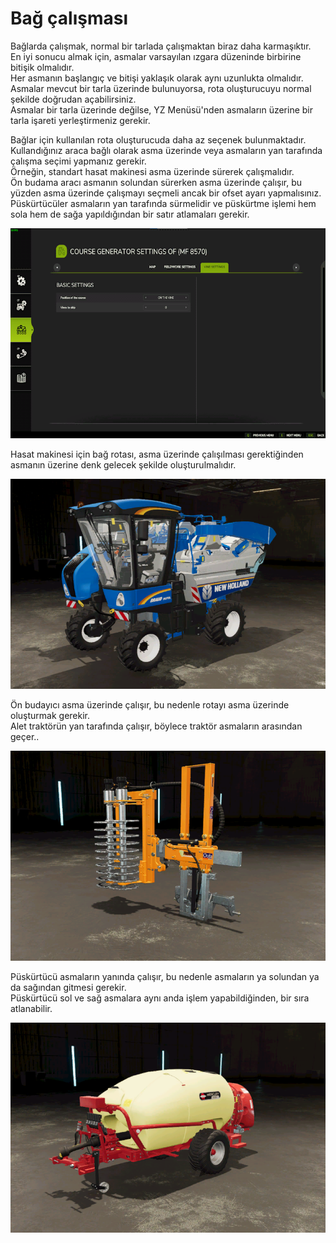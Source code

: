 # Bağ çalışması  
Bağlarda çalışmak, normal bir tarlada çalışmaktan biraz daha karmaşıktır.  
En iyi sonucu almak için, asmalar varsayılan ızgara düzeninde birbirine bitişik olmalıdır.  
Her asmanın başlangıç ve bitişi yaklaşık olarak aynı uzunlukta olmalıdır.  
Asmalar mevcut bir tarla üzerinde bulunuyorsa, rota oluşturucuyu normal şekilde doğrudan açabilirsiniz.  
Asmalar bir tarla üzerinde değilse, YZ Menüsü'nden asmaların üzerine bir tarla işareti yerleştirmeniz gerekir.  


  
Bağlar için kullanılan rota oluşturucuda daha az seçenek bulunmaktadır.  
Kullandığınız araca bağlı olarak asma üzerinde veya asmaların yan tarafında çalışma seçimi yapmanız gerekir.  
Örneğin, standart hasat makinesi asma üzerinde sürerek çalışmalıdır.  
     Ön budama aracı asmanın solundan sürerken asma üzerinde çalışır, bu yüzden asma üzerinde çalışmayı seçmeli ancak bir ofset ayarı yapmalısınız.  
     Püskürtücüler asmaların yan tarafında sürmelidir ve püskürtme işlemi hem sola hem de sağa yapıldığından bir satır atlamaları gerekir.  


![Image](../assets/images/vineworkgen_0_0_765_510.png)

  
Hasat makinesi için bağ rotası, asma üzerinde çalışılması gerektiğinden asmanın üzerine denk gelecek şekilde oluşturulmalıdır.  


![Image](../assets/images/vineworkharvest_0_0_765_510.png)

  
Ön budayıcı asma üzerinde çalışır, bu nedenle rotayı asma üzerinde oluşturmak gerekir.  
Alet traktörün yan tarafında çalışır, böylece traktör asmaların arasından geçer..  


![Image](../assets/images/vineworkpruner_0_0_765_510.png)

  
Püskürtücü asmaların yanında çalışır, bu nedenle asmaların ya solundan ya da sağından gitmesi gerekir.  
Püskürtücü sol ve sağ asmalara aynı anda işlem yapabildiğinden, bir sıra atlanabilir.  


![Image](../assets/images/vineworkspray_0_0_765_510.png)

